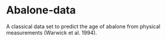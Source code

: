 # Abalone-data
A classical data set to predict the age of abalone from physical measurements (Warwick et al. 1994).
